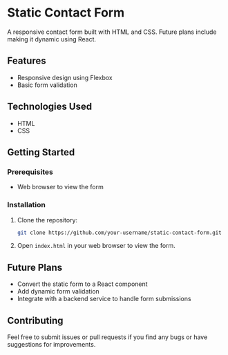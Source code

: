 # Static Contact Form

A responsive contact form built with HTML and CSS. Future plans include making it dynamic using React.

## Features
- Responsive design using Flexbox
- Basic form validation

## Technologies Used
- HTML
- CSS

## Getting Started

### Prerequisites
- Web browser to view the form

### Installation
1. Clone the repository:
    ```sh
    git clone https://github.com/your-username/static-contact-form.git
    ```
2. Open `index.html` in your web browser to view the form.

## Future Plans
- Convert the static form to a React component
- Add dynamic form validation
- Integrate with a backend service to handle form submissions

## Contributing
Feel free to submit issues or pull requests if you find any bugs or have suggestions for improvements.
